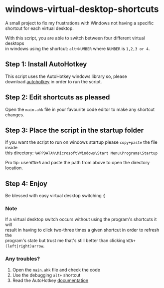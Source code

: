 # windows-virtual-desktop-shortcuts
A small project to fix my frustrations with Windows not having a specific shortcut for each virtual desktop.  

With this script, you are able to switch between four different virtual desktops  
in windows using the shortcut: `alt+NUMBER` where `NUMBER` is `1,2,3 or 4`.

## Step 1: Install AutoHotkey
This script uses the AutoHotkey windows library so, please  
download [autohotkey](https://www.autohotkey.com/) in order to run the script.

## Step 2: Edit shortcuts as pleased
Open the `main.ahk` file in your favourite code editor to make any shortcut changes.

## Step 3: Place the script in the startup folder
If you want the script to run on windows startup please `copy+paste` the file inside  
this directory: `%APPDATA%\Microsoft\Windows\Start Menu\Programs\Startup`

Pro tip: use `WIN+R` and paste the path from above to open the directory location.

## Step 4: Enjoy
Be blessed with easy virtual desktop switching :)

### Note
If a virtual desktop switch occurs without using the program's shortcuts it will  
result in having to click two-three times a given shortcut in order to refresh the  
program's state but trust me that's still better than clicking `WIN+(left|right)arrow`.

### Any troubles?
1. Open the `main.ahk` file and check the code
2. Use the debugging `alt+` shortcut
3. Read the AutoHotkey [documentation](https://www.autohotkey.com/docs/AutoHotkey.htm)